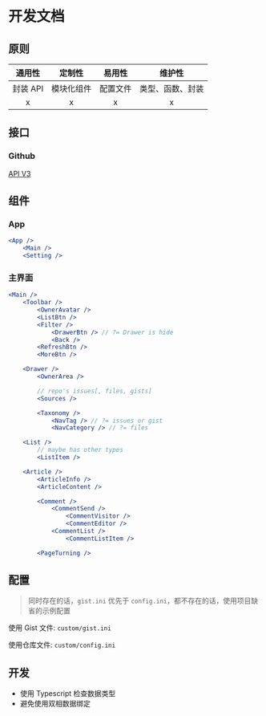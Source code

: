 # 开发文档

## 原则

|  通用性  |   定制性   |  易用性  |      维护性      |
| :------: | :--------: | :------: | :--------------: |
| 封装 API | 模块化组件 | 配置文件 | 类型、函数、封装 |
|    x     |     x      |    x     |        x         |

## 接口

### Github

[API V3](https://developer.github.com/v3/)

## 组件

### App

```jsx
<App />
    <Main />
    <Setting />
```

### 主界面

```jsx
<Main />
    <Toolbar />
        <OwnerAvatar />
        <ListBtn />
        <Filter />
            <DrawerBtn /> // ?= Drawer is hide
            <Back />
        <RefreshBtn />
        <MoreBtn />

    <Drawer />
        <OwnerArea />

        // repo's issues[, files, gists]
        <Sources />

        <Taxonomy />
            <NavTag /> // ?= issues or gist
            <NavCategory /> // ?= files

    <List />
        // maybe has other types
        <ListItem />

    <Article />
        <ArticleInfo />
        <ArticleContent />

        <Comment />
            <CommentSend />
                <CommentVisitor />
                <CommentEditor />
            <CommentList />
                <CommentListItem />

        <PageTurning />
```

## 配置

> 同时存在的话，`gist.ini` 优先于 `config.ini`，都不存在的话，使用项目缺省的示例配置

使用 Gist 文件: `custom/gist.ini`

使用仓库文件: `custom/config.ini`

## 开发

- 使用 Typescript 检查数据类型
- 避免使用双相数据绑定
